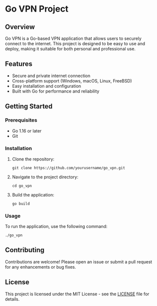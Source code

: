 # Go VPN Project

## Overview
Go VPN is a Go-based VPN application that allows users to securely connect to the internet. This project is designed to be easy to use and deploy, making it suitable for both personal and professional use.

## Features
- Secure and private internet connection
- Cross-platform support (Windows, macOS, Linux, FreeBSD)
- Easy installation and configuration
- Built with Go for performance and reliability

## Getting Started

### Prerequisites
- Go 1.16 or later
- Git

### Installation
1. Clone the repository:
   ```
   git clone https://github.com/yourusername/go_vpn.git
   ```
2. Navigate to the project directory:
   ```
   cd go_vpn
   ```
3. Build the application:
   ```
   go build
   ```

### Usage
To run the application, use the following command:
```
./go_vpn
```

## Contributing
Contributions are welcome! Please open an issue or submit a pull request for any enhancements or bug fixes.

## License
This project is licensed under the MIT License - see the [LICENSE](LICENSE) file for details.